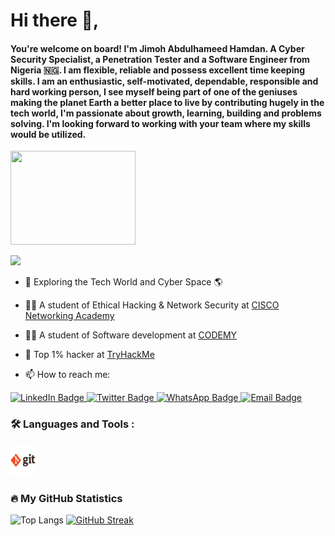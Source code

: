 # Hi there :wave:, 
<!-- <div id="header" align="center">

  <img src="https://media.giphy.com/media/M9gbBd9nbDrOTu1Mqx/giphy.gif" width="100"/>
</div> -->

#### You're welcome on board! I'm Jimoh Abdulhameed Hamdan. A Cyber Security Specialist, a Penetration Tester and a Software Engineer from Nigeria :nigeria:. I am flexible, reliable and possess excellent time keeping skills. I am an enthusiastic, self-motivated, dependable, responsible and hard working person, I see myself being part of one of the geniuses making the planet Earth a better place to live by contributing hugely in the tech world, I'm passionate about growth, learning, building and problems solving. I'm looking forward to working with your team where my skills would be utilized.
 
 <img src="https://giphy.com/gifs/cyberwar-3o6ZsXhBzpoRApBkPK/giphy.jif" width="200" height="150">


![](https://komarev.com/ghpvc/?username=Amasscyberworld&color=blue)

- :seedling: Exploring the Tech World and Cyber Space :earth_americas:
- :student: A student of Ethical Hacking & Network Security at  <a href="https://www.netacad.com" target='_blank' width="50" alt="CISCO">CISCO Networking Academy</a>
- :student: A student of Software development at  <a href="https://www.codemy.com" target='_blank' width="50" alt="CODEMY">CODEMY</a>
- :1st_place_medal: Top 1% hacker at <a href="https://tryhackme.com/p/Amass" width="90" target="_blank" alt="TryHackMe Badge">TryHackMe</a>


 
- :mailbox: How to reach me:
 <div id="badges">
  <a href="https://ng.linkedin.com/in/Abdulhameed Jimoh">
    <img src="https://img.shields.io/badge/LinkedIn-blue?style=for-the-badge&logo=linkedin&logoColor=white" alt="LinkedIn Badge"/>
</a>
  <a href="https://twitter.com/amasscyberworld">
    <img src="https://img.shields.io/badge/Twitter-blue?style=for-the-badge&logo=twitter&logoColor=white" alt="Twitter Badge"/>
  </a>
  <a href="https://wa.me/2348149639347">
    <img src="https://img.shields.io/badge/WhatsApp-green?style=for-the-badge&logo=whatsapp&logoColor=white" alt="WhatsApp Badge"/>
  </a>
  <a href="mailto: amasscyberworld@gmail.com">
    <img src="https://img.shields.io/badge/GMail-blue?style=for-the-badge&logo=gmail&logoColor=white" alt="Email Badge"/>
  </a>
</div>


### :hammer_and_wrench: Languages and Tools :
<div>
<!--<a href="https://www.w3schools.com/c/c_intro.php" target="_blank"> <img src="https://github.com/devicons/devicon/blob/master/icons/c/c-original.svg" title="C" alt="C" width="40" height="40"/> </a>

  <a href="https://https://www.linux.org/" target="_blank"> <img src="https://github.com/devicons/devicon/blob/master/icons/linux/linux-original.svg" title="Linux" alt="Linux" width="40" height="40"/> </a>
  <a href="https://www.w3schools.com/css/" target="_blank"> <img src="https://github.com/devicons/devicon/blob/master/icons/css3/css3-plain-wordmark.svg"  title="CSS3" alt="CSS" width="40" height="40"/> </a>
  <a href="https://www.w3schools.com/html/" target="_blank"> <img src="https://github.com/devicons/devicon/blob/master/icons/html5/html5-original.svg" title="HTML5" alt="HTML" width="40" height="40"/> </a>
  <a href="https://www.w3schools.com/js/" target="_blank"> <img src="https://github.com/devicons/devicon/blob/master/icons/javascript/javascript-original.svg" title="JavaScript" alt="JavaScript" width="40" height="40"/> </a>
   <a href="https://www.python.org/" target="_blank"> <img src="https://github.com/devicons/devicon/blob/master/icons/python/python-original-wordmark.svg" title="Python" alt="Python" width="40" height="40"/> </a>

  <!-- <a href="https://reactjs.org/" target="_blank"> <img src="https://raw.githubusercontent.com/devicons/devicon/master/icons/react/react-original-wordmark.svg" alt="react" width="40" height="40"/> </a>
  <a href="https://www.mysql.com/" target="_blank"> <img src="https://github.com/devicons/devicon/blob/master/icons/mysql/mysql-original-wordmark.svg" title="MySQL" alt="MySQL" width="40" height="40"/> </a>
  <a href="https://nodejs.org/en/" target="_blank"> <img src="https://github.com/devicons/devicon/blob/master/icons/nodejs/nodejs-original-wordmark.svg" title="NodeJS" alt="NodeJS" width="40" height="40"/> </a> -->

  <a href="https://git-scm.com/" target="_blank"> <img src="https://github.com/devicons/devicon/blob/master/icons/git/git-original-wordmark.svg" title="Git" alt="Git" width="40" height="50"/> </a>
</div>

### :fire: My GitHub Statistics 
![Top Langs](https://github-readme-stats.vercel.app/api/top-langs/?username=Amasscyberworld&layout=compact&theme=vision-friendly-dark&align="left")
[![GitHub Streak](https://github-readme-streak-stats.herokuapp.com?user=Amasscyberworld&theme=vision-friendly-dark)](https://git.io/streak-stats)
<p>&nbsp;<img-align="center" src="https://github-readme-stats.vercel.app/api?username=Amasscyberworld&theme=vision-friendly-dark&show_icons=true&locale=en" alt="Amasscyberworld" /></p>
<!--## Buy me a coffee
<a href="https://flutterwave.com/pay/cpwse7rviim1" target="_blank"><img src="https://cdn.buymeacoffee.com/buttons/default-orange.png" alt="Buy Me A Coffee" style="height: 20px !important;width: 120px !important;" ></a>
